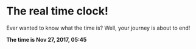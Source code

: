 # The real time clock!

Ever wanted to know what the time is? Well, your journey is about to end!

**The time is Nov 27, 2017, 05:45**